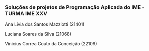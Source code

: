 ### __Soluções de projetos de Programação Aplicada do IME - TURMA IME XXV__

Ana Lívia dos Santos Mazziotti (21401)

Luciana Soares da Silva (21068)

Vinicius Correa Couto da Conceição (22109)
